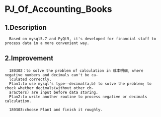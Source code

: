 PJ_Of_Accounting_Books
====
1.Description
----
      Based on mysql5.7 and PyQt5, it's developed for financial staff to process data in a more convenient way.
2.Improvement
----
      180302：to solve the problem of calculation in 成本明细, where negative numbers and decimals can't be ca-
      lculated correctly.
      Plan1:to use mysql's type--decimal(a,b) to solve the problem; to check whether decimals(without other ch-
      aracters) are input before data storing.
      Plan2:to write another routine to process negative or decimals calculation.
      
      180303:choose Plan1 and finish it roughly.
